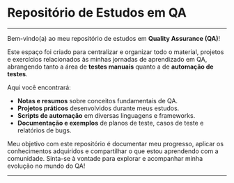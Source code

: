 # Repositório de Estudos em QA

---

Bem-vindo(a) ao meu repositório de estudos em **Quality Assurance (QA)**!

Este espaço foi criado para centralizar e organizar todo o material, projetos e exercícios relacionados às minhas jornadas de aprendizado em QA, abrangendo tanto a área de **testes manuais** quanto a de **automação de testes**.

Aqui você encontrará:

* **Notas e resumos** sobre conceitos fundamentais de QA.
* **Projetos práticos** desenvolvidos durante meus estudos.
* **Scripts de automação** em diversas linguagens e frameworks.
* **Documentação e exemplos** de planos de teste, casos de teste e relatórios de bugs.

Meu objetivo com este repositório é documentar meu progresso, aplicar os conhecimentos adquiridos e compartilhar o que estou aprendendo com a comunidade. Sinta-se à vontade para explorar e acompanhar minha evolução no mundo do QA!

---
